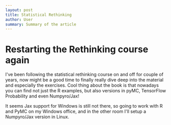 ```yaml
---
layout: post
title: Statistical Rethinking
author: User
summary: Summary of the article
---
```


# Restarting the Rethinking course again

I've been following the statistical rethinking course on and off for couple of years, now might be a good time to finally really dive deep into the material and especially the exercises. Cool thing about the book is that nowadays you can find not just the R examples, but also versions in pyMC, TensorFlow Probability and even Numpyro/Jax!

It seems Jax support for Windows is still not there, so going to work with R and PyMC on my Windows office, and in the other room I'll setup a Numpyro/Jax version in Linux.







